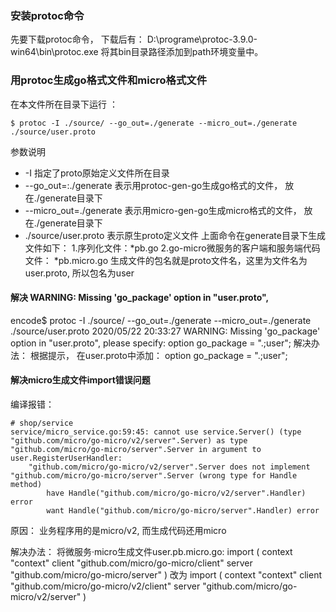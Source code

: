### 安装protoc命令
先要下载protoc命令，
下载后有： 
D:\programe\protoc-3.9.0-win64\bin\protoc.exe
将其bin目录路径添加到path环境变量中。

### 用protoc生成go格式文件和micro格式文件 
在本文件所在目录下运行 ：
```
$ protoc -I ./source/ --go_out=./generate --micro_out=./generate ./source/user.proto
```
参数说明
* -I 指定了proto原始定义文件所在目录
* --go_out=:./generate 
表示用protoc-gen-go生成go格式的文件， 放在./generate目录下
* --micro_out=./generate 
表示用micro-gen-go生成micro格式的文件， 放在./generate目录下
* ./source/user.proto  表示原生proto定义文件
上面命令在generate目录下生成文件如下：
1.序列化文件：*pb.go
2.go-micro微服务的客户端和服务端代码文件： *pb.micro.go
生成文件的包名就是proto文件名，这里为文件名为user.proto, 所以包名为user

#### 解决 WARNING: Missing 'go_package' option in "user.proto",
encode$ protoc -I ./source/ --go_out=./generate --micro_out=./generate ./source/user.proto
2020/05/22 20:33:27 WARNING: Missing 'go_package' option in "user.proto", please specify:
        option go_package = ".;user";
解决办法： 根据提示， 在user.proto中添加：
option go_package = ".;user";

#### 解决micro生成文件import错误问题

编译报错：

```gotemplate
# shop/service
service/micro_service.go:59:45: cannot use service.Server() (type "github.com/micro/go-micro/v2/server".Server) as type "github.com/micro/go-micro/server".Server in argument to user.RegisterUserHandler:
	"github.com/micro/go-micro/v2/server".Server does not implement "github.com/micro/go-micro/server".Server (wrong type for Handle method)
		have Handle("github.com/micro/go-micro/v2/server".Handler) error
		want Handle("github.com/micro/go-micro/server".Handler) error
```
原因：
业务程序用的是micro/v2, 而生成代码还用micro

解决办法：
将微服务·micro生成文件user.pb.micro.go: 
import (
	context "context"
	client "github.com/micro/go-micro/client"
	server "github.com/micro/go-micro/server"
)
改为
import (
	context "context"
	client "github.com/micro/go-micro/v2/client"
	server "github.com/micro/go-micro/v2/server"
)
